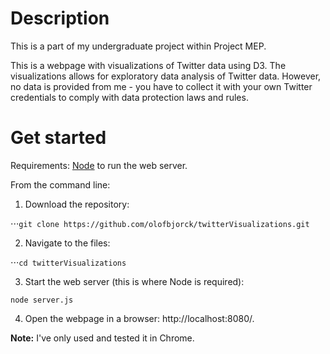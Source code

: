 # Description

This is a part of my undergraduate project within Project MEP.

This is a webpage with visualizations of Twitter data using D3. The visualizations allows for exploratory data analysis of Twitter data. However, no data is provided from me - you have to collect it with your own Twitter credentials to comply with data protection laws and rules.

# Get started

Requirements: [Node](https://nodejs.org/en/) to run the web server.

From the command line:


1. Download the repository:

⋅⋅⋅`
    git clone https://github.com/olofbjorck/twitterVisualizations.git
   `

2. Navigate to the files:

⋅⋅⋅`
    cd twitterVisualizations
   `

3. Start the web server (this is where Node is required):

  `
  node server.js
  `

4. Open the webpage in a browser: http://localhost:8080/.


  **Note:** I've only used and tested it in Chrome.
